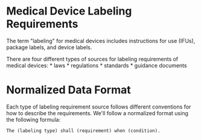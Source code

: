 # Medical Device Labeling Requirements

The term "labeling" for medical devices includes instructions for use (IFUs), package labels, and device labels. 

There are four different types of sources for labeling requirements of medical devices: 
    * laws 
    * regulations
    * standards
    * guidance documents


# Normalized Data Format
Each type of labeling requirement source follows different conventions for how to describe the requirements. We'll follow a normalized format using the following formula:

```
The (labeling type) shall (requirement) when (condition).
```

